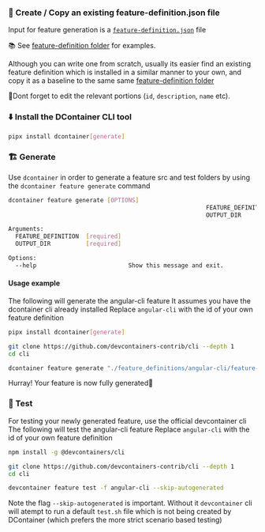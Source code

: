 ### :rocket: Create / Copy an existing feature-definition.json file

Input for feature generation is a [`feature-definition.json`](https://github.com/devcontainers-contrib/features/wiki/feature-definition) file

📚 See [feature-definition folder](https://github.com/devcontainers-contrib/features/tree/main/feature_definitions) for examples. 

Although you can write one from scratch, usually its easier find an existing feature definition which is installed in a similar manner to your own, and copy it as a baseline to the same same [feature-definition folder](https://github.com/devcontainers-contrib/features/tree/main/feature_definitions) 

👀Dont forget to edit the relevant portions (`id`, `description`, `name` etc).

### :arrow_down: Install the DContainer CLI tool

```sh
pipx install dcontainer[generate]
```

### :building_construction: Generate

Use `dcontainer` in order to generate a feature src and test folders by using the `dcontainer feature generate` command

```sh
dcontainer feature generate [OPTIONS]
                                                        FEATURE_DEFINITION
                                                        OUTPUT_DIR

Arguments:
  FEATURE_DEFINITION  [required]
  OUTPUT_DIR          [required]

Options:
  --help                          Show this message and exit.
```


#### Usage example

The following will generate the angular-cli feature 
It assumes you have the dcontainer cli already installed
Replace `angular-cli` with the id of your own feature definition

```sh
pipx install dcontainer[generate]

git clone https://github.com/devcontainers-contrib/cli --depth 1
cd cli

dcontainer feature generate "./feature_definitions/angular-cli/feature-definition.json" "."
```

Hurray! Your feature is now fully generated🎉

### :test_tube: Test

For testing your newly generated feature, use the official devcontainer cli
The following will test the angular-cli feature
Replace `angular-cli` with the id of your own feature definition

```sh
npm install -g @devcontainers/cli

git clone https://github.com/devcontainers-contrib/cli --depth 1
cd cli

devcontainer feature test -f angular-cli --skip-autogenerated
```

Note the flag `--skip-autogenerated`  is important. Without it `devcontainer` cli will atempt to run a default `test.sh` file which is not being created by DContainer (which prefers the more strict scenario based testing)
